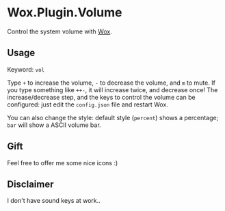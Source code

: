 # Wox.Plugin.Volume
Control the system volume with [Wox](http://www.getwox.com/).

## Usage
Keyword: `vol`

Type `+` to increase the volume, `-` to decrease the volume, and `m` to mute. If you type something like `++-`, it will increase twice, and decrease once!
The increase/decrease step, and the keys to control the volume can be configured: just edit the `config.json` file and restart Wox.

You can also change the style: default style (`percent`) shows a percentage; `bar` will show a ASCII volume bar.

## Gift
Feel free to offer me some nice icons :)

## Disclaimer
I don't have sound keys at work..